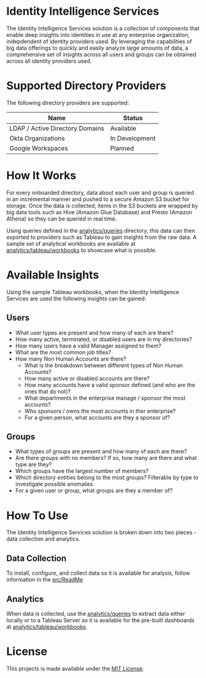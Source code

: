 # Identity Intelligence Services
The Identity Intelligence Services solution is a collection of components that enable deep insights into identities in use at any enterprise organization, indepdendent of identity providers used.  By leveraging the capabilities of big data offerings to quickly and easily analyze large amounts of data, a comprehensive set of insights across all users and groups can be obtained across all identity providers used.  

# Supported Directory Providers
The following directory providers are supported:

|Name|Status|
|---|---|
|LDAP / Active Directory Domains|Available|
|Okta Organizations|In Development|
|Google Workspaces|Planned|

# How It Works
For every onboarded directory, data about each user and group is queried in an incremental manner and pushed to a secure Amazon S3 bucket for storage.  Once the data is collected, items in the S3 buckets are wrapped by big data tools such as Hive (Amazon Glue Database) and Presto (Amazon Athena) so they can be queried in real time.

Using queries defined in the [analytics/queries](analytics/queries) directory, this data can then exported to providers such as Tableau to gain insights from the raw data.  A sample set of analytical workbooks are available at [analytics/tableau/workbooks](analytics/tableau/workbooks/) to showcase what is possible.

# Available Insights
Using the sample Tableau workbooks, when the Identity Intelligence Services are used the following insights can be gained:

## Users
* What user types are present and how many of each are there?
* How many active, terminated, or disabled users are in my directories?
* How many users have a valid Manager assigned to them?
* What are the most common job titles?
* How many Non Human Accounts are there?
  * What is the breakdown between different types of Non Human Accounts?
  * How many active or disabled accounts are there?
  * How many accounts have a valid sponsor defined (and who are the ones that do not)?
  * What departments in the enterprise manage / sponsor the most accounts?
  * Who sponsors / owns the most accounts in ther enterprise?
  * For a given person, what accounts are they a sponsor of?

## Groups
* What types of groups are present and how many of each are there?
* Are there groups with no members?  If so, how many are there and what type are they?
* Which groups have the largest number of members?
* Which directory entities belong to the most groups?  Filterable by type to investigate possible anomalies
* For a given user or group, what groups are they a member of?

# How To Use
The Identity Intelligence Services solution is broken down into two pieces - data collection and analytics.

## Data Collection
To install, configure, and collect data so it is available for analysis, follow information in the [src/ReadMe](src/README.md)

## Analytics
When data is collected, use the [analytics/queries](analytics/queries) to extract data either locally or to a Tableau Server so it is available for the pre-built dashboards at [analytics/tableau/workbooks](analytics/tableau/workbooks/).

# License
This projects is made available under the [MIT License](LICENSE).

